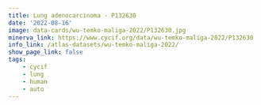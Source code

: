```yaml
---
title: Lung adenocarcinoma - P132630
date: '2022-08-16'
image: data-cards/wu-temko-maliga-2022/P132630.jpg
minerva_link: https://www.cycif.org/data/wu-temko-maliga-2022/P132630
info_link: /atlas-datasets/wu-temko-maliga-2022/
show_page_link: false
tags:
    - cycif
    - lung
    - human
    - auto
---
```

